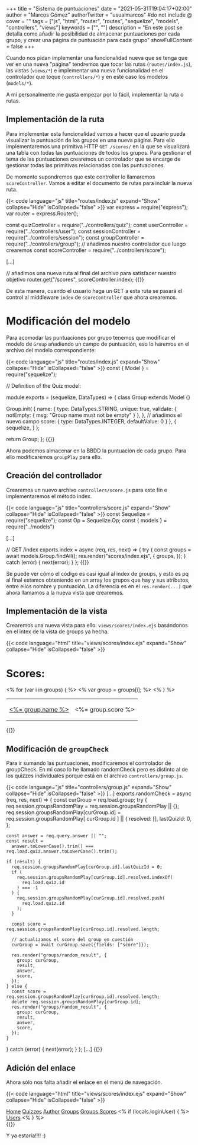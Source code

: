 +++
title = "Sistema de puntuaciones"
date = "2021-05-31T19:04:17+02:00"
author = "Marcos Gómez"
authorTwitter = "usualmarcos" #do not include @
cover = ""
tags = ["js", "html", "router", "routes", "sequelize", "models", "controllers", "views"]
keywords = ["", ""]
description = "En este post se detalla como añadir la posibilidad de almacenar puntuaciones por cada grupo, y crear una página de puntuación para cada grupo"
showFullContent = false
+++

Cuando nos pidan implementar una funcionalidad nueva que se tenga que ver en una nueva "página" tendremos que tocar las rutas (`routes/index.js`), las vistas (`views/*`) e implementar una nueva funcionalidad en el controlador que toque (`controllers/*`) y en este caso los modelos (`models/*`).

A mí personalmente me gusta empezar por lo fácil, implementar la ruta o rutas.

## Implementación de la ruta

Para implementar esta funcionalidad vamos a hacer que el usuario pueda visualizar la puntuación de los grupos en una nueva página. Para ello implementaremos una primitiva HTTP `GET /scores/` en la que se visualizará una tabla con todas las puntuaciones de todos los grupos. Para gestionar el tema de las puntuaciones crearemos un controlador que se encarge de gestionar todas las primitivas relacionadas con las puntuaciones.

De momento supondremos que este controller lo llamaremos `scoreController`. Vamos a editar el documento de rutas para incluir la nueva ruta.

{{< code language="js" title="routes/index.js" expand="Show" collapse="Hide" isCollapsed="false" >}}
var express = require("express");
var router = express.Router();

const quizController = require("../controllers/quiz");
const userController = require("../controllers/user");
const sessionController = require("../controllers/session");
const groupController = require("../controllers/group");
// añadimos nuestro controlador que luego crearemos
const scoreController = require("../controllers/score");

[...]

// añadimos una nueva ruta al final del archivo para satisfacer nuestro objetivo
router.get("/scores", scoreController.index);
{{</code>}}

De esta manera, cuando el usuario haga un GET a esta ruta se pasará el control al middleware `index` de `scoreController` que ahora crearemos.

# Modificación del modelo

Para acomodar las puntuaciones por grupo tenemos que modificar el modelo de `Group` añadiendo un campo de puntuación, eso lo haremos en el archivo del modelo correspondiente:

{{< code language="js" title="routes/index.js" expand="Show" collapse="Hide" isCollapsed="false" >}}
const { Model } = require("sequelize");

// Definition of the Quiz model:

module.exports = (sequelize, DataTypes) => {
  class Group extends Model {}

  Group.init(
    {
      name: {
        type: DataTypes.STRING,
        unique: true,
        validate: { notEmpty: { msg: "Group name must not be empty" } },
      },
      // añadimos el nuevo campo
      score: {
        type: DataTypes.INTEGER,
        defaultValue: 0
      }
    },
    {
      sequelize,
    }
  );

  return Group;
};
{{</code>}}

Ahora podemos almacenar en la BBDD la puntuación de cada grupo. Para ello modificaremos `groupPlay` para ello.

## Creación del controllador

Crearemos un nuevo archivo `controllers/score.js` para este fin e implementaremos el método index.

{{< code language="js" title="controllers/score.js" expand="Show" collapse="Hide" isCollapsed="false" >}}
const Sequelize = require("sequelize");
const Op = Sequelize.Op;
const { models } = require("../models")

[...]

// GET /index
exports.index = async (req, res, next) => {
  try {
    const groups = await models.Group.findAll();
    res.render("scores/index.ejs", {
      groups,
    });
  } catch (error) {
    next(error);
  }
};
{{</code>}}

Se puede ver cómo el código es casi igual al index de groups, y esto es pq al final estamos obteniendo en un array los grupos que hay y sus atributos, entre ellos nombre y puntuación. La diferencia es en el `res.render(...)` que ahora llamamos a la nueva vista que crearemos.

## Implementación de la vista

Crearemos una nueva vista para ello: `views/scores/index.ejs` basándonos en el intex de la vista de groups ya hecha.

{{< code language="html" title="views/scores/index.ejs" expand="Show" collapse="Hide" isCollapsed="false" >}}
<h1>Scores:</h1>

<table>
  <% for (var i in groups) { %> <% var group = groups[i]; %>
  <tr>
    <td>
      <a href="/groups/<%= group.id %>/randomplay"><%= group.name %></a>
    </td>
    <td>
      <p><%= group.score %></p>
    </td>
  </tr>
  <% } %>
</table>
{{</code>}}

## Modificación de `groupCheck`

Para ir sumando las puntuaciones, modificaremos el controlador de groupCheck. En mi caso lo he llamado randomCheck pero es distinto al de los quizzes individuales porque está en el archivo `controllers/group.js`.

{{< code language="js" title="controllers/group.js" expand="Show" collapse="Hide" isCollapsed="false" >}}
[...]
exports.randomCheck = async (req, res, next) => {
  const curGroup = req.load.group;
  try {
    req.session.groupsRandomPlay = req.session.groupsRandomPlay || {};
    req.session.groupsRandomPlay[curGroup.id] = req.session.groupsRandomPlay[
      curGroup.id
    ] || {
      resolved: [],
      lastQuizId: 0,
    };

    const answer = req.query.answer || "";
    const result =
      answer.toLowerCase().trim() === req.load.quiz.answer.toLowerCase().trim();

    if (result) {
      req.session.groupsRandomPlay[curGroup.id].lastQuizId = 0;
      if (
        req.session.groupsRandomPlay[curGroup.id].resolved.indexOf(
          req.load.quiz.id
        ) === -1
      ) {
        req.session.groupsRandomPlay[curGroup.id].resolved.push(
          req.load.quiz.id
        );
      }

      const score = req.session.groupsRandomPlay[curGroup.id].resolved.length;

      // actualizamos el score del group en cuestión
      curGroup = await curGroup.save({fields: ["score"]});

      res.render("groups/random_result", {
        group: curGroup,
        result,
        answer,
        score,
      });
    } else {
      const score = req.session.groupsRandomPlay[curGroup.id].resolved.length;
      delete req.session.groupsRandomPlay[curGroup.id];
      res.render("groups/random_result", {
        group: curGroup,
        result,
        answer,
        score,
      });
    }
  } catch (error) {
    next(error);
  }
};
[...]
{{</code>}}

## Adición del enlace

Ahora sólo nos falta añadir el enlace en el menú de navegación.

{{< code language="html" title="views/scores/index.ejs" expand="Show" collapse="Hide" isCollapsed="false" >}}
<nav class="main" id="mainNav" role="navigation">
  <a href="/">Home</a>
  <a href="/quizzes">Quizzes</a>
  <a href="/author">Author</a>
  <a href="/groups">Groups</a>
  <a href="/scores">Groups Scores</a>
  <% if (locals.loginUser) { %>
      <a href="/users">Users</a>
  <% } %>
</nav>
{{</code>}}

Y ya estaría!!!! :)

